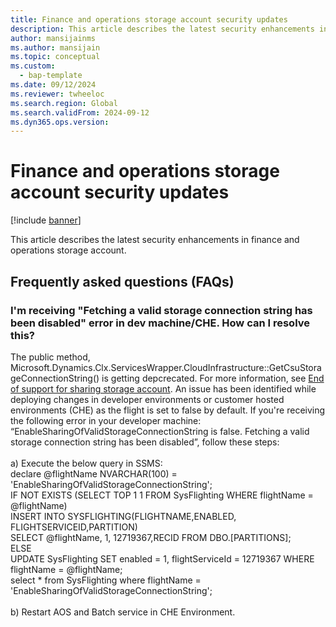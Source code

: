 ```yaml
---
title: Finance and operations storage account security updates
description: This article describes the latest security enhancements in finance and operations storage account. 
author: mansijainms
ms.author: mansijain 
ms.topic: conceptual
ms.custom: 
  - bap-template
ms.date: 09/12/2024
ms.reviewer: twheeloc
ms.search.region: Global
ms.search.validFrom: 2024-09-12
ms.dyn365.ops.version: 
---
```


# Finance and operations storage account security updates

[!include [banner](../../../finance/includes/banner.md)]

This article describes the latest security enhancements in finance and operations storage account. 

## Frequently asked questions (FAQs)

### I'm receiving  "Fetching a valid storage connection string has been disabled" error in dev machine/CHE. How can I resolve this?
The public method, Microsoft.Dynamics.Clx.ServicesWrapper.CloudInfrastructure::GetCsuStorageConnectionString() is getting depcrecated. For more information, see [End of support for sharing storage account](../fin-ops/get-started/removed-deprecated-features-platform-updates.md#end-of-support-for-sharing-storage-account-connection-strings-via-public-api-getcsustorageconnectionstring). An issue has been identified while deploying changes in developer environments or customer hosted environments (CHE) as the flight is set to false by default. If you're receiving the following error in your developer machine: <br> “EnableSharingOfValidStorageConnectionString is false. Fetching a valid storage connection string has been disabled”, follow these steps: <br><br>
a) Execute the below query in SSMS: <br>
declare @flightName NVARCHAR(100) = 'EnableSharingOfValidStorageConnectionString'; <br>
IF NOT EXISTS (SELECT TOP 1 1 FROM SysFlighting WHERE flightName = @flightName) <br>
INSERT INTO SYSFLIGHTING(FLIGHTNAME,ENABLED, FLIGHTSERVICEID,PARTITION) <br>
SELECT @flightName, 1, 12719367,RECID FROM DBO.[PARTITIONS]; <br>
ELSE <br>
UPDATE SysFlighting SET enabled = 1, flightServiceId = 12719367 WHERE flightName = @flightName; <br>
select * from SysFlighting where flightName = 'EnableSharingOfValidStorageConnectionString';<br><br>
b) Restart AOS and Batch service in CHE Environment.
